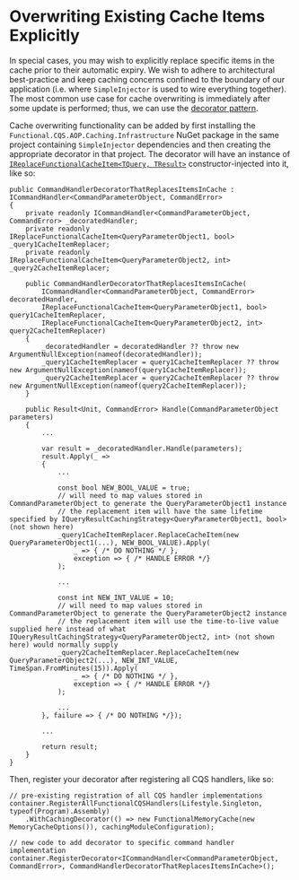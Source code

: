 # Overwriting Existing Cache Items Explicitly

In special cases, you may wish to explicitly replace specific items in the cache prior to their automatic expiry.  We wish to adhere to architectural best-practice and keep caching concerns confined to the boundary of our application (i.e. where `SimpleInjector` is used to wire everything together).  The most common use case for cache overwriting is immediately after some update is performed; thus, we can use the [decorator pattern](https://simpleinjector.readthedocs.io/en/latest/aop.html#decoration).

Cache overwriting functionality can be added by first installing the `Functional.CQS.AOP.Caching.Infrastructure` NuGet package in the same project containing `SimpleInjector` dependencies and then creating the appropriate decorator in that project.  The decorator will have an instance of [`IReplaceFunctionalCacheItem<TQuery, TResult>`](../../../src/Functional.CQS.AOP.Caching.Infrastructure/Invalidation/IReplaceFunctionalCacheItem.cs) constructor-injected into it, like so:

```
public CommandHandlerDecoratorThatReplacesItemsInCache : ICommandHandler<CommandParameterObject, CommandError>
{
    private readonly ICommandHandler<CommandParameterObject, CommandError> _decoratedHandler;
    private readonly IReplaceFunctionalCacheItem<QueryParameterObject1, bool> _query1CacheItemReplacer;
    private readonly IReplaceFunctionalCacheItem<QueryParameterObject2, int> _query2CacheItemReplacer;

    public CommandHandlerDecoratorThatReplacesItemsInCache(
        ICommandHandler<CommandParameterObject, CommandError> decoratedHandler,
        IReplaceFunctionalCacheItem<QueryParameterObject1, bool> query1CacheItemReplacer,
        IReplaceFunctionalCacheItem<QueryParameterObject2, int> query2CacheItemReplacer)
    {
        _decoratedHandler = decoratedHandler ?? throw new ArgumentNullException(nameof(decoratedHandler));
        _query1CacheItemReplacer = query1CacheItemReplacer ?? throw new ArgumentNullException(nameof(query1CacheItemReplacer));
        _query2CacheItemReplacer = query2CacheItemReplacer ?? throw new ArgumentNullException(nameof(query2CacheItemReplacer));
    }

    public Result<Unit, CommandError> Handle(CommandParameterObject parameters)
    {
        ...

        var result = _decoratedHandler.Handle(parameters);
        result.Apply(_ =>
        {
            ...

            const bool NEW_BOOL_VALUE = true;
            // will need to map values stored in CommandParameterObject to generate the QueryParameterObject1 instance
            // the replacement item will have the same lifetime specified by IQueryResultCachingStrategy<QueryParameterObject1, bool> (not shown here)
            _query1CacheItemReplacer.ReplaceCacheItem(new QueryParameterObject1(...), NEW_BOOL_VALUE).Apply(
                _ => { /* DO NOTHING */ },
                exception => { /* HANDLE ERROR */}
            );

            ...

            const int NEW_INT_VALUE = 10;
            // will need to map values stored in CommandParameterObject to generate the QueryParameterObject2 instance
            // the replacement item will use the time-to-live value supplied here instead of what IQueryResultCachingStrategy<QueryParameterObject2, int> (not shown here) would normally supply
            _query2CacheItemReplacer.ReplaceCacheItem(new QueryParameterObject2(...), NEW_INT_VALUE, TimeSpan.FromMinutes(15)).Apply(
                _ => { /* DO NOTHING */ },
                exception => { /* HANDLE ERROR */}
            );

            ...
        }, failure => { /* DO NOTHING */});

        ...

        return result;
    }
}
```

Then, register your decorator after registering all CQS handlers, like so:

```
// pre-existing registration of all CQS handler implementations
container.RegisterAllFunctionalCQSHandlers(Lifestyle.Singleton, typeof(Program).Assembly)
	.WithCachingDecorator(() => new FunctionalMemoryCache(new MemoryCacheOptions()), cachingModuleConfiguration);

// new code to add decorator to specific command handler implementation
container.RegisterDecorator<ICommandHandler<CommandParameterObject, CommandError>, CommandHandlerDecoratorThatReplacesItemsInCache>();
```